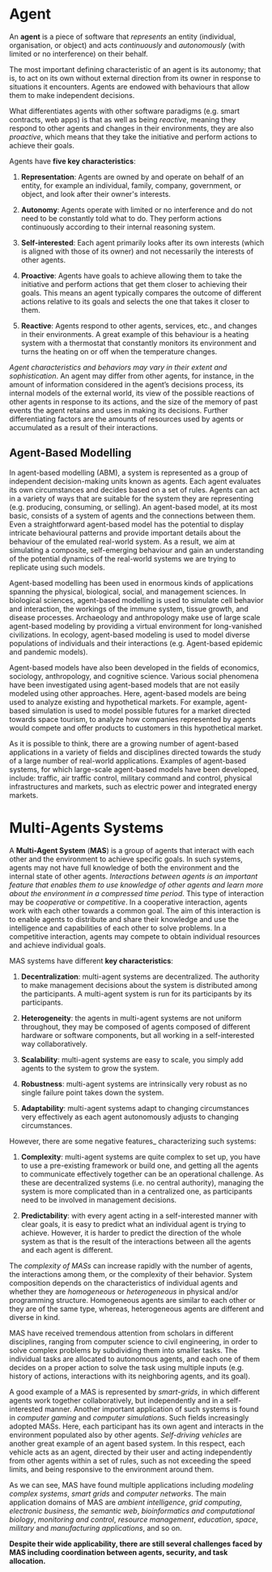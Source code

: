 # Agent

An **agent** is a piece of software that _represents_ an entity (individual, organisation, or object) and acts _continuously_ and _autonomously_  (with limited or no interference) on their behalf.

The most important defining characteristic of an agent is its autonomy; that is, to act on its own without external direction from its owner in response to situations it encounters. Agents are endowed with behaviours that allow them to make independent decisions. 
 
What differentiates agents with other software paradigms (e.g. smart contracts, web apps) is that as well as being _reactive_, meaning they respond to other agents and changes in their environments, they are also _proactive_, which means that they take the initiative and perform actions to achieve their goals.

Agents have **five key characteristics**:

1. **Representation**: Agents are owned by and operate on behalf of an entity, for example an individual, family, company, government, or object, and look after their owner's interests.

2. **Autonomy**: Agents operate with limited or no interference and do not need to be constantly told what to do. They perform actions continuously according to their internal reasoning system.

3. **Self-interested**: Each agent primarily looks after its own interests (which is aligned with those of its owner) and not necessarily the interests of other agents.

4. **Proactive**:  Agents have goals to achieve allowing them to take the initiative and perform actions that get them closer to achieving their goals. This means an agent typically compares the outcome of different actions relative to its goals and selects the one that takes it closer to them.

5. **Reactive**: Agents respond to other agents, services, etc., and changes in their environments. A great example of this behaviour is a heating system with a thermostat that constantly monitors its environment and turns the heating on or off when the temperature changes.

_Agent characteristics and behaviors may vary in their extent and sophistication_. An agent may differ from other agents, for instance, in the amount of information considered in the agent’s decisions process, its internal models of the external world, its view of the possible reactions of other agents in response to its actions, and the size of the memory of past events the agent retains and uses in making its decisions. Further differentiating factors are the amounts of resources used by agents or accumulated as a result of their interactions.

## Agent-Based Modelling

In agent-based modelling (ABM), a system is represented as a group of independent decision-making units known as agents. Each agent evaluates its own circumstances and decides based on a set of rules. Agents can act in a variety of ways that are suitable for the system they are representing (e.g. producing, consuming, or selling). An agent-based model, at its most basic, consists of a system of agents and the connections between them. Even a straightforward agent-based model has the potential to display intricate behavioural patterns and provide important details about the behaviour of the emulated real-world system. As a result, we aim at simulating a composite, self-emerging behaviour and gain an understanding of the potential dynamics of the real-world systems we are trying to replicate using such models.

Agent-based modelling has been used in enormous kinds of applications spanning the physical, biological, social, and management sciences. In biological sciences, agent-based modelling is used to simulate cell behavior and interaction, the workings of the immune system, tissue growth, and disease processes. Archaeology and anthropology make use of large scale agent-based modeling by providing a virtual environment for long-vanished civilizations. In ecology, agent-based modeling is used to model diverse populations of individuals and their interactions (e.g. Agent-based epidemic and pandemic models). 

Agent-based models have also been developed in the fields of economics, sociology, anthropology, and cognitive science. Various social phenomena have been investigated using agent-based models that are not easily modeled using other approaches. Here, agent-based models are being used to analyze existing and hypothetical markets. For example, agent-based simulation is used to model possible futures for a market directed towards space tourism, to analyze how companies represented by agents would compete and offer products to customers in this hypothetical market.

As it is possible to think, there are a growing number of agent-based applications in a variety of fields and disciplines directed towards the study of a large number of real-world applications. Examples of agent-based systems, for which large-scale agent-based models have been developed, include: traffic, air traffic control, military command and control, physical infrastructures and markets, such as electric power and integrated energy markets. 

# Multi-Agents Systems

A **Multi-Agent System** (**MAS**) is a group of agents that interact with each other and the environment to achieve specific goals. In such systems, agents may not have full knowledge of both the environment and the internal state of other agents. _Interactions between agents is an important feature that enables them to use knowledge of other agents and learn more about the environment in a compressed time period_. This type of interaction may be _cooperative_ or _competitive_. In a cooperative interaction, agents work with each other towards a common goal. The aim of this interaction is to enable agents to distribute and share their knowledge and use the intelligence and capabilities of each other to solve problems. In a competitive interaction, agents may compete to obtain individual resources and achieve individual goals. 

MAS systems have different **key characteristics**:

1. **Decentralization**: multi-agent systems are decentralized. The authority to make management decisions about the system is distributed among the participants. A multi-agent system is run for its participants by its participants.

2. **Heterogeneity**: the agents in multi-agent systems are not uniform throughout, they may be composed of agents composed of different hardware or software components, but all working in a self-interested way collaboratively.

3. **Scalability**: multi-agent systems are easy to scale, you simply add agents to the system to grow the system.

4. **Robustness**: multi-agent systems are intrinsically very robust as no single failure point takes down the system.

5. **Adaptability**: multi-agent systems adapt to changing circumstances very effectively as each agent autonomously adjusts to changing circumstances.

However, there are some negative features_ characterizing such systems:

1. **Complexity**: multi-agent systems are quite complex to set up, you have to use a pre-existing framework or build one, and getting all the agents to communicate effectively together can be an operational challenge. As these are decentralized systems (i.e. no central authority), managing the system is more complicated than in a centralized one, as participants need to be involved in management decisions.

2. **Predictability**: with every agent acting in a self-interested manner with clear goals, it is easy to predict what an individual agent is trying to achieve. However, it is harder to predict the direction of the whole system as that is the result of the interactions between all the agents and each agent is different. 

The _complexity of MASs_ can increase rapidly with the number of agents, the interactions among them, or the complexity of their behavior. System composition depends on the characteristics of individual agents and whether they are _homogeneous_ or _heterogeneous_ in physical and/or programming structure. Homogeneous agents are similar to each other or they are of the same type, whereas, heterogeneous agents are different and diverse in kind. 

MAS have received tremendous attention from scholars in different disciplines, ranging from computer science to civil engineering, in order to solve complex problems by subdividing them into smaller tasks. The individual tasks are allocated to autonomous agents, and each one of them decides on a proper action to solve the task using multiple inputs (e.g. history of actions, interactions with its neighboring agents, and its goal).

A good example of a MAS is represented by _smart-grids_, in which different agents work together collaboratively, but independently and in a self-interested manner. Another important application of such systems is found in _computer gaming_ and _computer simulations_. Such fields increasingly adopted MASs. Here, each participant has its own agent and interacts in the environment populated also by other agents. _Self-driving vehicles_ are another great example of an agent based system. In this respect, each vehicle acts as an agent, directed by their user and acting independently from other agents within a set of rules, such as not exceeding the speed limits, and being responsive to the environment around them. 

As we can see, MAS have found multiple applications including _modeling complex systems_, _smart grids_ and _computer networks_. The main application domains of MAS are _ambient intelligence_, _grid computing_, _electronic business_, _the semantic web_, _bioinformatics and computational biology_, _monitoring and control_, _resource management_, _education_, _space_, _military_ and _manufacturing applications_, and so on.
 
**Despite their wide applicability, there are still several challenges faced by MAS including coordination between agents, security, and task allocation.**
